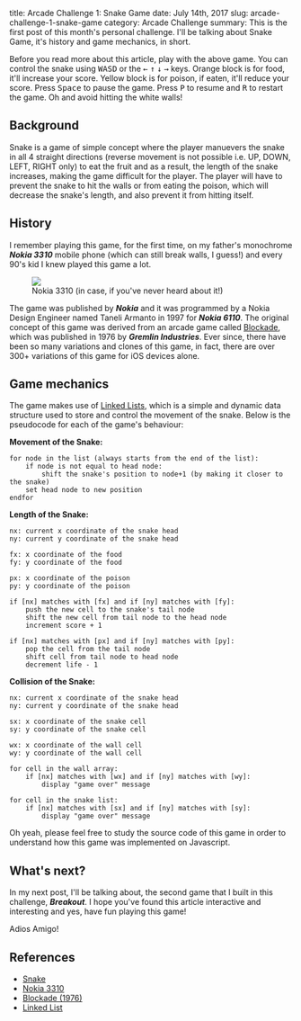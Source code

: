 title: Arcade Challenge 1: Snake Game
date: July 14th, 2017
slug: arcade-challenge-1-snake-game
category: Arcade Challenge
summary: This is the first post of this month's personal challenge. I'll be talking about Snake Game, it's history and game mechanics, in short.

<script defer type="text/javascript" src="/static/projects/snake/js/snake.js"></script>

<figure>
    <canvas style="border-radius: 5px;" id="snake_canvas" width="500" height="500"></canvas>
</figure>

Before you read more about this article, play with the above game. You can control the snake using <kbd>W</kbd><kbd>A</kbd><kbd>S</kbd><kbd>D</kbd> or the <kbd>&larr;</kbd> <kbd>&uarr;</kbd> <kbd>&darr;</kbd> <kbd>&rarr;</kbd> keys. Orange block is for food, it'll increase your score. Yellow block is for poison, if eaten, it'll reduce your score. Press <kbd>Space</kbd> to pause the game. Press <kbd>P</kbd> to resume and <kbd>R</kbd> to restart the game. Oh and avoid hitting the white walls!

## Background
Snake is a game of simple concept where the player manuevers the snake in all 4 straight directions (reverse movement is not possible i.e. UP, DOWN, LEFT, RIGHT only) to eat the fruit and as a result, the length of the snake increases, making the game difficult for the player. The player will have to prevent the snake to hit the walls or from eating the poison, which will decrease the snake's length, and also prevent it from hitting itself.

## History
I remember playing this game, for the first time, on my father's monochrome ***Nokia 3310*** mobile phone (which can still break walls, I guess!) and every 90's kid I knew played this game a lot.

<figure>
    <img src="https://upload.wikimedia.org/wikipedia/commons/thumb/3/31/Nokia_3310_blue.jpg/320px-Nokia_3310_blue.jpg"/>
    <figcaption>Nokia 3310 (in case, if you've never heard about it!)</figcaption>
</figure>

The game was published by ***Nokia*** and it was programmed by a Nokia Design Engineer named Taneli Armanto in 1997 for ***Nokia 6110***. The original concept of this game was derived from an arcade game called [Blockade](https://en.wikipedia.org/wiki/Blockade_(video_game)), which was published in 1976 by ***Gremlin Industries***. Ever since, there have been so many variations and clones of this game, in fact, there are over 300+ variations of this game for iOS devices alone.

## Game mechanics
The game makes use of [Linked Lists](https://en.wikipedia.org/wiki/Linked_list), which is a simple and dynamic data structure used to store and control the movement of the snake. Below is the pseudocode for each of the game's behaviour:

**Movement of the Snake:**

```text
for node in the list (always starts from the end of the list):
    if node is not equal to head node:
        shift the snake's position to node+1 (by making it closer to the snake)
    set head node to new position
endfor
```

**Length of the Snake:**

```text
nx: current x coordinate of the snake head
ny: current y coordinate of the snake head

fx: x coordinate of the food
fy: y coordinate of the food

px: x coordinate of the poison
py: y coordinate of the poison

if [nx] matches with [fx] and if [ny] matches with [fy]:
    push the new cell to the snake's tail node
    shift the new cell from tail node to the head node
    increment score + 1

if [nx] matches with [px] and if [ny] matches with [py]:
    pop the cell from the tail node
    shift cell from tail node to head node
    decrement life - 1
```

**Collision of the Snake:**

```text
nx: current x coordinate of the snake head
ny: current y coordinate of the snake head

sx: x coordinate of the snake cell
sy: y coordinate of the snake cell

wx: x coordinate of the wall cell
wy: y coordinate of the wall cell

for cell in the wall array:
    if [nx] matches with [wx] and if [ny] matches with [wy]:
        display "game over" message

for cell in the snake list:
    if [nx] matches with [sx] and if [ny] matches with [sy]:
        display "game over" message
```

Oh yeah, please feel free to study the source code of this game in order to understand how this game was implemented on Javascript.

## What's next?
In my next post, I'll be talking about, the second game that I built in this challenge, ***Breakout***. I hope you've found this article interactive and interesting and yes, have fun playing this game! 

Adios Amigo!

## References
+ [Snake](https://en.wikipedia.org/wiki/Snake_(video_game))
+ [Nokia 3310](https://en.wikipedia.org/wiki/Nokia_3310)
+ [Blockade (1976)](https://en.wikipedia.org/wiki/Blockade_(video_game))
+ [Linked List](https://en.wikipedia.org/wiki/Linked_list)
